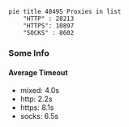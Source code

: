 
```mermaid
pie title 40495 Proxies in list
    "HTTP" : 28213
    "HTTPS": 10897
    "SOCKS" : 8602
```

### Some Info
#### Average Timeout

- mixed: 4.0s
- http: 2.2s
- https: 8.1s
- socks: 6.5s